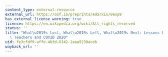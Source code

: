 ```yaml
---
content_type: external-resource
external_url: https://osf.io/preprints/edarxiv/8exp9
has_external_license_warning: true
license: https://en.wikipedia.org/wiki/All_rights_reserved
status: ''
title: "What\u2019s Lost, What\u2019s Left, What\u2019s Next: Lessons Learns from\
  \ Teachers and COVID 2020"
uid: fe3cfdf9-affe-4b3d-8342-1aaa9230aceb
wayback_url: ''
---
```

